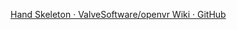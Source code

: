 [Hand Skeleton · ValveSoftware/openvr Wiki · GitHub](https://github.com/ValveSoftware/openvr/wiki/Hand-Skeleton)
